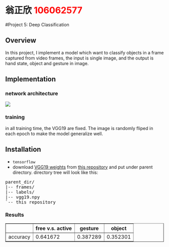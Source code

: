 # 翁正欣 <span style="color:red">106062577</span>

#Project 5: Deep Classification

## Overview
In this project, I implement a model which want to classify objects in a frame captured from video frames, the input is single image, and the output is hand state, object and gesture in image. 


## Implementation
### network architecture
![](https://i.imgur.com/18XnIuY.png)
### training 
in all training time, the VGG19 are fixed. The image is randomly fliped in each epoch to make the model generalize well.

## Installation
* `tensorflow `
* download [VGG19 weights](https://mega.nz/#!xZ8glS6J!MAnE91ND_WyfZ_8mvkuSa2YcA7q-1ehfSm-Q1fxOvvs) from [this repository](https://github.com/machrisaa/tensorflow-vgg) and put under parent directory.
directory tree will look like this:
<pre>
parent_dir/
|-- frames/  
|-- labels/
|-- vgg19.npy
`-- this_repository
</pre>
### Results

<table border=1>
  <tr>
    <th></th>
    <th>free v.s. active</th>
    <th>gesture</th> 
    <th>object</th>
  </tr>
  <tr>
    <td>accuracy</td>
    <td>0.641672</td>
    <td>0.387289</td>
    <td>0.352301</td>
  </tr>
<!-- 
<tr>
<td>

</td>
</tr> -->

</table>


